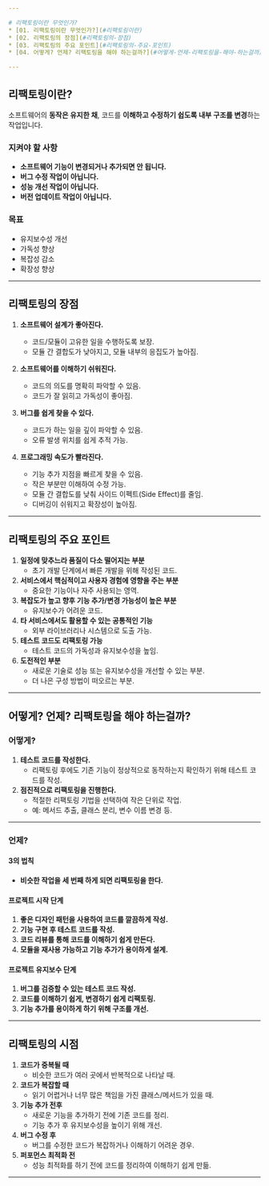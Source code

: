 ```yaml
---

# 리팩토링이란 무엇인가?
* [01. 리팩토링이란 무엇인가?](#리팩토링이란)
* [02. 리팩토링의 장점](#리팩토링의-장점)
* [03. 리팩토링의 주요 포인트](#리팩토링의-주요-포인트)
* [04. 어떻게? 언제? 리팩토링을 해야 하는걸까?](#어떻게-언제-리팩토링을-해야-하는걸까)

---
```


## 리팩토링이란?
소프트웨어의 **동작은 유지한 채**, 코드를 **이해하고 수정하기 쉽도록 내부 구조를 변경**하는 작업입니다.

### 지켜야 할 사항
- **소프트웨어 기능이 변경되거나 추가되면 안 됩니다.**
- **버그 수정 작업이 아닙니다.**
- **성능 개선 작업이 아닙니다.**
- **버전 업데이트 작업이 아닙니다.**

### 목표
- 유지보수성 개선
- 가독성 향상
- 복잡성 감소
- 확장성 향상

---

## 리팩토링의 장점
1. **소프트웨어 설계가 좋아진다.**
    - 코드/모듈이 고유한 일을 수행하도록 보장.
    - 모듈 간 결합도가 낮아지고, 모듈 내부의 응집도가 높아짐.

2. **소프트웨어를 이해하기 쉬워진다.**
    - 코드의 의도를 명확히 파악할 수 있음.
    - 코드가 잘 읽히고 가독성이 좋아짐.

3. **버그를 쉽게 찾을 수 있다.**
    - 코드가 하는 일을 깊이 파악할 수 있음.
    - 오류 발생 위치를 쉽게 추적 가능.

4. **프로그래밍 속도가 빨라진다.**
    - 기능 추가 지점을 빠르게 찾을 수 있음.
    - 작은 부분만 이해하여 수정 가능.
    - 모듈 간 결합도를 낮춰 사이드 이펙트(Side Effect)를 줄임.
    - 디버깅이 쉬워지고 확장성이 높아짐.

---

## 리팩토링의 주요 포인트
1. **일정에 맞추느라 품질이 다소 떨어지는 부분**
    - 초기 개발 단계에서 빠른 개발을 위해 작성된 코드.
2. **서비스에서 핵심적이고 사용자 경험에 영향을 주는 부분**
    - 중요한 기능이나 자주 사용되는 영역.
3. **복잡도가 높고 향후 기능 추가/변경 가능성이 높은 부분**
    - 유지보수가 어려운 코드.
4. **타 서비스에서도 활용할 수 있는 공통적인 기능**
    - 외부 라이브러리나 시스템으로 도출 가능.
5. **테스트 코드도 리팩토링 가능**
    - 테스트 코드의 가독성과 유지보수성을 높임.
6. **도전적인 부분**
    - 새로운 기술로 성능 또는 유지보수성을 개선할 수 있는 부분.
    - 더 나은 구성 방법이 떠오르는 부분.

---

## 어떻게? 언제? 리팩토링을 해야 하는걸까?

### 어떻게?
1. **테스트 코드를 작성한다.**
    - 리팩토링 후에도 기존 기능이 정상적으로 동작하는지 확인하기 위해 테스트 코드를 작성.
2. **점진적으로 리팩토링을 진행한다.**
    - 적절한 리팩토링 기법을 선택하여 작은 단위로 작업.
    - 예: 메서드 추출, 클래스 분리, 변수 이름 변경 등.

---

### 언제?
#### 3의 법칙
- **비슷한 작업을 세 번째 하게 되면 리팩토링을 한다.**

#### 프로젝트 시작 단계
1. **좋은 디자인 패턴을 사용하여 코드를 깔끔하게 작성.**
2. **기능 구현 후 테스트 코드를 작성.**
3. **코드 리뷰를 통해 코드를 이해하기 쉽게 만든다.**
4. **모듈을 재사용 가능하고 기능 추가가 용이하게 설계.**

#### 프로젝트 유지보수 단계
1. **버그를 검증할 수 있는 테스트 코드 작성.**
2. **코드를 이해하기 쉽게, 변경하기 쉽게 리팩토링.**
3. **기능 추가를 용이하게 하기 위해 구조를 개선.**

---

## 리팩토링의 시점
1. **코드가 중복될 때**
    - 비슷한 코드가 여러 곳에서 반복적으로 나타날 때.
2. **코드가 복잡할 때**
    - 읽기 어렵거나 너무 많은 책임을 가진 클래스/메서드가 있을 때.
3. **기능 추가 전후**
    - 새로운 기능을 추가하기 전에 기존 코드를 정리.
    - 기능 추가 후 유지보수성을 높이기 위해 개선.
4. **버그 수정 후**
    - 버그를 수정한 코드가 복잡하거나 이해하기 어려운 경우.
5. **퍼포먼스 최적화 전**
    - 성능 최적화를 하기 전에 코드를 정리하여 이해하기 쉽게 만듦.

---